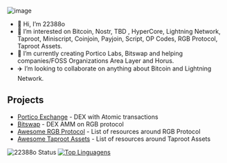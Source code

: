![image](https://user-images.githubusercontent.com/83122757/230884603-a2f05f89-c49d-417b-a899-b8557055d47a.png)


- 👋 Hi, I’m 22388o
- 👀 I’m interested on Bitcoin, Nostr, TBD ,  HyperCore, Lightning Network, Taproot, Miniscript, Coinjoin, Payjoin, Script, OP Codes, RGB Protocol, Taproot Assets. 
- 🌱 I’m currently creating Portico Labs, Bitswap and helping companies/FOSS Organizations Area Layer and Horus.
- ✈️ I’m looking to collaborate on anything about Bitcoin and Lightning Network.

## Projects

- [Portico Exchange](https://github.com/PorticoExchange) - DEX with Atomic transactions
- [Bitswap](https://github.com/Bitswap-BiFi) - DEX AMM on RGB protocol
- [Awesome RGB Protocol](https://github.com/22388o/awesome-rgb-protocol) - List of resources around RGB Protocol
- [Awesome Taproot Assets](https://github.com/22388o/awesome-taproot-assets) - List of resources around Taproot Assets

<!---
22388o/dark-worf is a ✨ special ✨ repository because its `README.md` (this file) appears on your GitHub profile.
You can click the Preview link to take a look at your changes.
--->

![22388o Status](https://github-readme-stats.vercel.app/api?username=22388o&show_icons=true)
[![Top Linguagens](https://github-readme-stats.vercel.app/api/top-langs/?username=22388o&layout=compact)](https://github.com/22388o/github-readme-stats)
